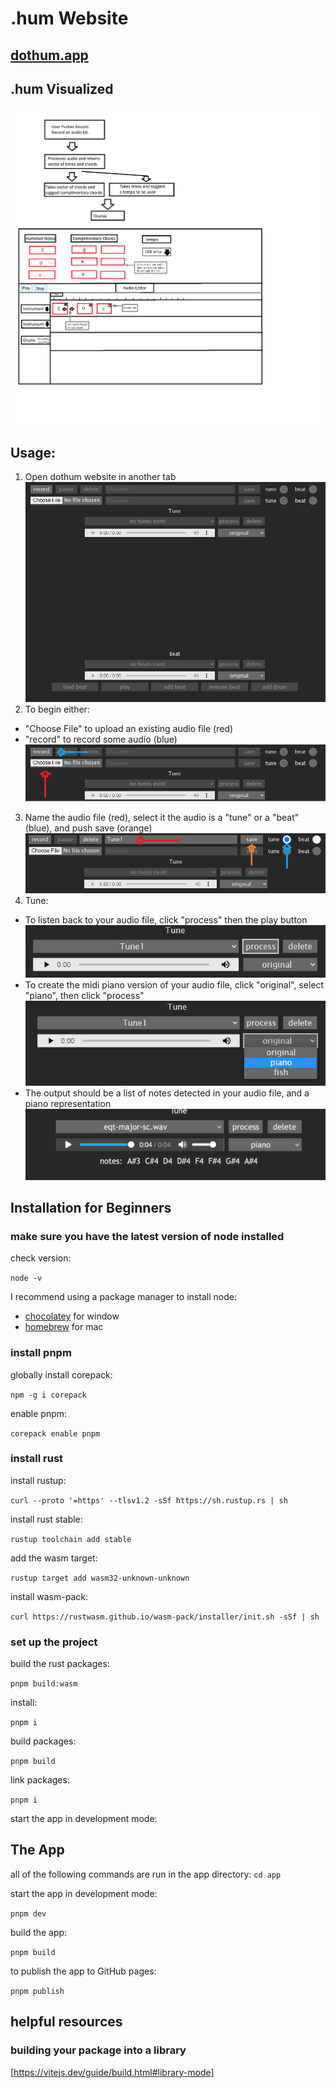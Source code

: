# .hum Website

## [dothum.app](https://dothum.app/)

## .hum Visualized

![Idea:](/.hum-visulaized.png)


## Usage:
1. Open dothum website in another tab
![I1:](/images/Orginal1.0.png)
2. To begin either: 
- "Choose File" to upload an existing audio file (red)
- "record" to record some audio (blue)
![I2](/images/Orginal2.0.png)
3. Name the audio file (red), select it the audio is a "tune" or a "beat" (blue), and push save (orange)
![I3](/images/Orginal3.0.png)
4. Tune:
- To listen back to your audio file, click "process" then the play button
![I4](/images/Orginal4.0.png)
- To create the midi piano version of your audio file, click "original", select "piano", then click "process"
![I5](/images/Orginal5.0.png)
- The output should be a list of notes detected in your audio file, and a piano representation
![I6](/images/Origianl6.0.png)





## Installation for Beginners

### make sure you have the latest version of node installed

check version:

`node -v`

I recommend using a package manager to install node:

- [chocolatey](https://chocolatey.org/) for window
- [homebrew](https://brew.sh/) for mac

### install pnpm

globally install corepack:

`npm -g i corepack`

enable pnpm:

`corepack enable pnpm`

### install rust

install rustup:

`curl --proto '=https' --tlsv1.2 -sSf https://sh.rustup.rs | sh`

install rust stable:

`rustup toolchain add stable`

add the wasm target:

`rustup target add wasm32-unknown-unknown`

install wasm-pack:

`curl https://rustwasm.github.io/wasm-pack/installer/init.sh -sSf | sh`

### set up the project

build the rust packages:

`pnpm build:wasm`

install:

`pnpm i`

build packages:

`pnpm build`

link packages:

`pnpm i`

start the app in development mode:

## The App

all of the following commands are run in the app directory: `cd app`

start the app in development mode:

`pnpm dev`

build the app:

`pnpm build`

to publish the app to GitHub pages:

`pnpm publish`

## helpful resources

### building your package into a library

[https://vitejs.dev/guide/build.html#library-mode]
